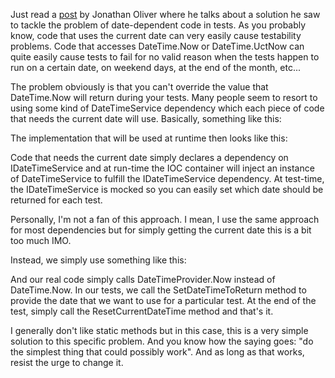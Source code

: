 Just read a <a href="http://jonathan-oliver.blogspot.com/2009/10/ddd-entity-injection-and-mocking-time.html">post</a> by Jonathan Oliver where he talks about a solution he saw to tackle the problem of date-dependent code in tests.  As you probably know, code that uses the current date can very easily cause testability problems.  Code that accesses DateTime.Now or DateTime.UctNow can quite easily cause tests to fail for no valid reason when the tests happen to run on a certain date, on weekend days, at the end of the month, etc... 

The problem obviously is that you can't override the value that DateTime.Now will return during your tests.  Many people seem to resort to using some kind of DateTimeService dependency which each piece of code that needs the current date will use.  Basically, something like this:

<script src="https://gist.github.com/3685240.js?file=s1.cs"></script>

The implementation that will be used at runtime then looks like this:

<script src="https://gist.github.com/3685240.js?file=s2.cs"></script>

Code that needs the current date simply declares a dependency on IDateTimeService and at run-time the IOC container will inject an instance of DateTimeService to fulfill the IDateTimeService dependency.  At test-time, the IDateTimeService is mocked so you can easily set which date should be returned for each test. 

Personally, I'm not a fan of this approach.  I mean, I use the same approach for most dependencies but for simply getting the current date this is a bit too much IMO.

Instead, we simply use something like this:

<script src="https://gist.github.com/3685240.js?file=s3.cs"></script>

And our real code simply calls DateTimeProvider.Now instead of DateTime.Now.  In our tests, we call the SetDateTimeToReturn method to provide the date that we want to use for a particular test.  At the end of the test, simply call the ResetCurrentDateTime method and that's it.

I generally don't like static methods but in this case, this is a very simple solution to this specific problem.  And you know how the saying goes: "do the simplest thing that could possibly work".  And as long as that works, resist the urge to change it.